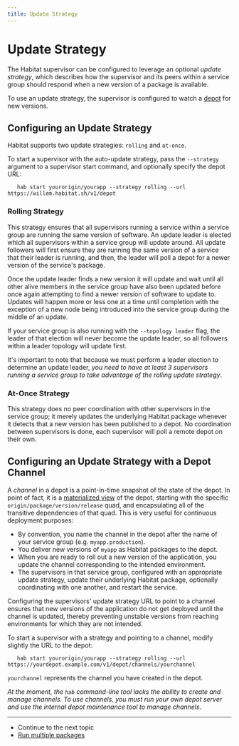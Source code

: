 ```yaml
---
title: Update Strategy
---
```


# Update Strategy

The Habitat supervisor can be configured to leverage an optional _update strategy_, which describes how the supervisor and its peers within a service group should respond when a new version of a package is available.

To use an update strategy, the supervisor is configured to watch a [depot](/docs/concepts-depot) for new versions.

## Configuring an Update Strategy

Habitat supports two update strategies: `rolling` and `at-once`.

To start a supervisor with the auto-update strategy, pass the `--strategy` argument to a supervisor start command, and optionally specify the depot URL:

       hab start yourorigin/yourapp --strategy rolling --url https://willem.habitat.sh/v1/depot

### Rolling Strategy

This strategy ensures that all supervisors running a service within a service group are running the same version of software. An update leader is elected which all supervisors within a service group will update around. All update followers will first ensure they are running the same version of a service that their leader is running, and then, the leader will poll a depot for a newer version of the service's package.

Once the update leader finds a new version it will update and wait until all other alive members in the service group have also been updated before once again attempting to find a newer version of software to update to. Updates will happen more or less one at a time until completion with the exception of a new node being introduced into the service group during the middle of an update.

If your service group is also running with the `--topology leader` flag, the leader of that election will never become the update leader, so all followers within a leader topology will update first.

It's important to note that because we must perform a leader election to determine an update leader, *you need to have at least 3 supervisors running a service group to take advantage of the rolling update strategy*.

### At-Once Strategy

This strategy does no peer coordination with other supervisors in the service group; it merely updates the underlying Habitat package whenever it detects that a new version has been published to a depot. No coordination between supervisors is done, each supervisor will poll a remote depot on their own.

## Configuring an Update Strategy with a Depot Channel

A _channel_ in a depot is a point-in-time snapshot of the state of the depot. In point of fact, it is a [materialized view](https://en.wikipedia.org/wiki/Materialized_view) of the depot, starting with the specific `origin/package/version/release` quad, and encapsulating all of the transitive dependencies of that quad. This is very useful for continuous deployment purposes:

* By convention, you name the channel in the depot after the name of your service group (e.g. `myapp.production`).
* You deliver new versions of `myapp` as Habitat packages to the depot.
* When you are ready to roll out a new version of the application, you update the channel corresponding to the intended environment.
* The supervisors in that service group, configured with an appropriate update strategy, update their underlying Habitat package, optionally coordinating with one another, and restart the service.

Configuring the supervisors'  update strategy URL to point to a channel ensures that new versions of the application do not get deployed until the channel is updated, thereby preventing unstable versions from reaching environments for which they are not intended.

To start a supervisor with a strategy and pointing to a channel, modify slightly the URL to the depot:

       hab start yourorigin/yourapp --strategy rolling --url https://yourdepot.example.com/v1/depot/channels/yourchannel

`yourchannel` represents the channel you have created in the depot.

_At the moment, the `hab` command-line tool lacks the ability to create and manage channels. To use channels, you must run your own depot server and use the internal depot maintenance tool to manage channels_.

<hr>
<ul class="main-content--link-nav">
  <li>Continue to the next topic</li>
  <li><a href="/docs/run-packages-director">Run multiple packages</a></li>
</ul>
